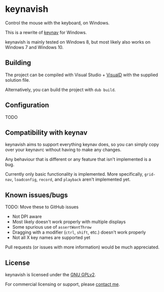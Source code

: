 # keynavish

Control the mouse with the keyboard, on Windows.

This is a rewrite of [keynav](https://github.com/jordansissel/keynav)
for Windows.

keynavish is mainly tested on Windows 8, but most likely also works on
Windows 7 and Windows 10.

## Building

The project can be compiled with Visual Studio +
[VisualD](https://rainers.github.io/visuald/) with the supplied solution
file.

Alternatively, you can build the project with `dub build`.

## Configuration

TODO

## Compatibility with keynav

keynavish aims to support everything keynav does, so you can simply copy
over your keynavrc without having to make any changes.

Any behaviour that is different or any feature that isn't implemented is
a bug.

Currently only basic functionality is implemented. More specifically,
`grid-nav`, `loadconfig`, `record`, and `playback` aren't implemented
yet.

## Known issues/bugs

TODO: Move these to GitHub issues

* Not DPI aware
* Most likely doesn't work properly with multiple displays
* Some spurious use of `assertWontThrow`
* Dragging with a modifier (`ctrl`, `shift`, etc.) doesn't work properly
* Not all X key names are supported yet

Pull requests (or issues with more information) would be much
appreciated.

## License

keynavish is licensed under the [GNU GPLv2](/LICENSE).

For commercial licensing or support, please [contact
me](https://lesderid.net).
